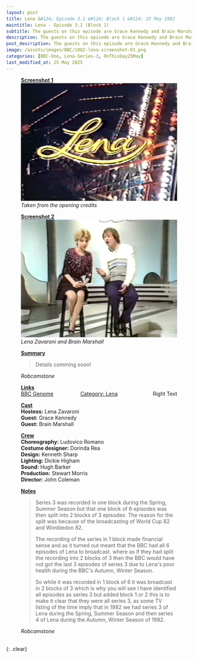 ```yaml
---
layout: post
title: Lena &#124; Episode 3.1 &#124; Block 1 &#124; 25 May 1982
maintitle: Lena - Episode 3.1 (Block 1)
subtitle: The guests on this episode are Grace Kennedy and Brain Marshall
description: The guests on this episode are Grace Kennedy and Brain Marshall.
post_description: The guests on this episode are Grace Kennedy and Brain Marshall.
image: /assets/images/BBC/1982-lena-screenshot-01.png
categories: [BBC-One, Lena-Series-3, OnThisDay25May]
last_modified_at: 25 May 2025
---
```


<figure class="fig1">
<div class="ChartCard">
<div class="CardItem"><strong id="infobox1"><a href="#infobox1">Screenshot 1</a></strong></div>
<div class="CardItem"><img src="/assets/images/BBC/1982-lena-screenshot-01.png" class="full-width" /></div>
<div class="CardItem"><cite>Taken from the opening credits</cite></div>
</div>
</figure>

<figure class="fig2">
<div class="ChartCard">
<div class="CardItem"><strong id="infobox2"><a href="#infobox2">Screenshot 2</a></strong></div>
<div class="CardItem"><img src="/assets/images/BBC/1982-lena-screenshot-02.png" class="full-width" /></div>
<div class="CardItem"><cite>Lena Zavaroni and Brain Marshall</cite></div>
</div>
</figure>

<figure class="fig3">
<div class="ChartCard">
<div class="CardItem"><strong id="infobox3"><a href="#infobox3">Summary</a></strong></div>
<div class="CardItem">
<blockquote>
<p>Details comming soon!</p>
</blockquote>
<cite>Robcamstone</cite>
</div>
</div>
</figure>

<figure class="fig3">
<div class="ChartCard">
<div class="CardItem"><strong id="infobox4"><a href="#infobox4">Links</a></strong></div>
<div class="CardItem">




<div class="parent-container">
    <span class="left-text"><a class="external-link" href="https://genome.ch.bbc.co.uk/schedules/service_bbc_one_london/1982-12-14#at-19.40">BBC Genome</a></span>
    <span class="center-text"><a href="/category/lena-tv-series">Category: Lena</a></span>
    <span class="right-text">Right Text</span>
</div>

</div>
</div>
</figure>

<figure class="fig3">
<div class="ChartCard">
<div class="CardItem"><strong id="infobox5"><a href="#infobox5">Cast</a></strong></div>
<div class="CardItem"><strong>Hostess:</strong> Lena Zavaroni</div>
<div class="CardItem"><strong>Guest:</strong> Grace Kennedy</div>
<div class="CardItem"><strong>Guest:</strong> Brain Marshall</div>
</div>
</figure>

<figure class="fig3">
<div class="ChartCard">
<div class="CardItem"><strong id="infobox6"><a href="#infobox6">Crew</a></strong></div>
<div class="CardItem"><strong>Choreography:</strong> Ludovico Romano</div>
<div class="CardItem"><strong>Costume designer:</strong> Dorinda Rea</div>
<div class="CardItem"><strong>Design:</strong> Kenneth Sharp</div>
<div class="CardItem"><strong>Lighting:</strong> Dickie Higham</div>
<div class="CardItem"><strong>Sound:</strong> Hugh Barker</div>

<div class="CardItem"><strong>Production:</strong> Stewart Morris</div>
<div class="CardItem"><strong> Director:</strong> John Coleman</div>
</div>
</figure>

<figure class="fig3">
<div class="ChartCard">
<div class="CardItem"><strong id="infobox7"><a href="#infobox7">Notes</a></strong></div>
<div class="CardItem">
<blockquote>
<p>Series 3 was recorded in one block during the Spring, Summer Season but that one block of 6 episodes was then split into 2 blocks of 3 episodes. The reason for the split was because of the broadcasting of World Cup 82 and Wimbledon 82.</P>
<p>The recording of the series in 1 block made financial sense and as it turned out meant that the BBC had all 6 episodes of Lena to broadcast. where as if they had split the recording into 2 blocks of 3 then the BBC would have not got the last 3 episodes of series 3 due to Lena's poor health during the BBC's Autumn, Winter Season.</p>
<p>So while it was recorded in 1 block of 6 it was broadcast in 2 blocks of 3 which is why you will see I have identified all episodes as series 3 but added block 1 or 2 this is to make it clear that they were all series 3, as some TV listing of the time imply that in 1982 we had series 3 of Lena during the Spring, Summer Season and then series 4 of Lena during the Autumn, Winter Season of 1982.</p>
</blockquote>
<cite>Robcamstone</cite>
</div>
</div>
</figure>

<br />{: .clear}

<style>
.parent-container {
    display: flex; /* Use Flexbox for layout */
    justify-content: space-between; /* Space out the items */
    align-items: center; /* Align items vertically */
}

.center-text {
    position: absolute; /* Position it absolutely */
    left: 50%; /* Move to the center */
    transform: translateX(-50%); /* Center it */
}
</style>

